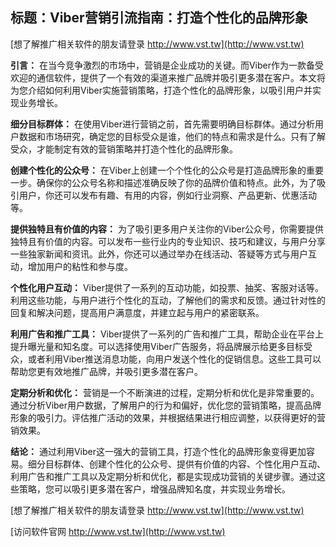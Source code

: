 ## **标题：Viber营销引流指南：打造个性化的品牌形象**

[想了解推广相关软件的朋友请登录 http://www.vst.tw](http://www.vst.tw)

**引言：**
在当今竞争激烈的市场中，营销是企业成功的关键。而Viber作为一款备受欢迎的通信软件，提供了一个有效的渠道来推广品牌并吸引更多潜在客户。本文将为您介绍如何利用Viber实施营销策略，打造个性化的品牌形象，以吸引用户并实现业务增长。

**细分目标群体：**
在使用Viber进行营销之前，首先需要明确目标群体。通过分析用户数据和市场研究，确定您的目标受众是谁，他们的特点和需求是什么。只有了解受众，才能制定有效的营销策略并打造个性化的品牌形象。

**创建个性化的公众号：**
在Viber上创建一个个性化的公众号是打造品牌形象的重要一步。确保你的公众号名称和描述准确反映了你的品牌价值和特点。此外，为了吸引用户，你还可以发布有趣、有用的内容，例如行业洞察、产品更新、优惠活动等。

**提供独特且有价值的内容：**
为了吸引更多用户关注你的Viber公众号，你需要提供独特且有价值的内容。可以发布一些行业内的专业知识、技巧和建议，与用户分享一些独家新闻和资讯。此外，你还可以通过举办在线活动、答疑等方式与用户互动，增加用户的粘性和参与度。

**个性化用户互动：**
Viber提供了一系列的互动功能，如投票、抽奖、客服对话等。利用这些功能，与用户进行个性化的互动，了解他们的需求和反馈。通过针对性的回复和解决问题，提高用户满意度，并建立起与用户的紧密联系。

**利用广告和推广工具：**
Viber提供了一系列的广告和推广工具，帮助企业在平台上提升曝光量和知名度。可以选择使用Viber广告服务，将品牌展示给更多目标受众，或者利用Viber推送消息功能，向用户发送个性化的促销信息。这些工具可以帮助您更有效地推广品牌，并吸引更多潜在客户。

**定期分析和优化：**
营销是一个不断演进的过程，定期分析和优化是非常重要的。通过分析Viber用户数据，了解用户的行为和偏好，优化您的营销策略，提高品牌形象的吸引力。评估推广活动的效果，并根据结果进行相应调整，以获得更好的营销效果。

**结论：**
通过利用Viber这一强大的营销工具，打造个性化的品牌形象变得更加容易。细分目标群体、创建个性化的公众号、提供有价值的内容、个性化用户互动、利用广告和推广工具以及定期分析和优化，都是实现成功营销的关键步骤。通过这些策略，您可以吸引更多潜在客户，增强品牌知名度，并实现业务增长。

[想了解推广相关软件的朋友请登录 http://www.vst.tw](http://www.vst.tw)


[访问软件官网 http://www.vst.tw](http://www.vst.tw)
